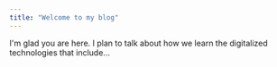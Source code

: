 ```yaml
---
title: "Welcome to my blog"
---
```


I'm glad you are here. I plan to talk about how we learn the digitalized technologies that include...
